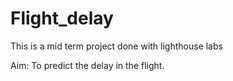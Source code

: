 # Flight_delay
This is a mid term project done with lighthouse labs

Aim:
To predict the delay in the flight.

